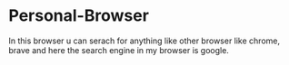 # Personal-Browser
In this browser u can serach for anything like other browser like chrome, brave and here the search engine in my browser is google.
